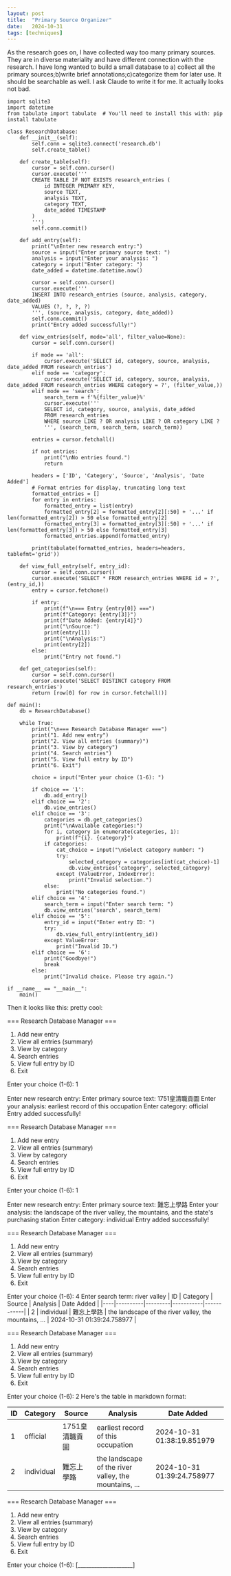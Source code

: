 ```yaml
---
layout: post
title:  "Primary Source Organizer"
date:   2024-10-31
tags: [techniques]
---
```

As the research goes on, I have collected way too many primary sources. They are in diverse materiality and have different connection with the research. I have long wanted to build a small database to a) collect all the primary sources;b)write brief annotations;c)categorize them for later use. It should be searchable as well. I ask Claude to write it for me. It actually looks not bad.


```
import sqlite3
import datetime
from tabulate import tabulate  # You'll need to install this with: pip install tabulate

class ResearchDatabase:
    def __init__(self):
        self.conn = sqlite3.connect('research.db')
        self.create_table()
        
    def create_table(self):
        cursor = self.conn.cursor()
        cursor.execute('''
        CREATE TABLE IF NOT EXISTS research_entries (
            id INTEGER PRIMARY KEY,
            source TEXT,
            analysis TEXT,
            category TEXT,
            date_added TIMESTAMP
        )
        ''')
        self.conn.commit()
        
    def add_entry(self):
        print("\nEnter new research entry:")
        source = input("Enter primary source text: ")
        analysis = input("Enter your analysis: ")
        category = input("Enter category: ")
        date_added = datetime.datetime.now()
        
        cursor = self.conn.cursor()
        cursor.execute('''
        INSERT INTO research_entries (source, analysis, category, date_added)
        VALUES (?, ?, ?, ?)
        ''', (source, analysis, category, date_added))
        self.conn.commit()
        print("Entry added successfully!")
    
    def view_entries(self, mode='all', filter_value=None):
        cursor = self.conn.cursor()
        
        if mode == 'all':
            cursor.execute('SELECT id, category, source, analysis, date_added FROM research_entries')
        elif mode == 'category':
            cursor.execute('SELECT id, category, source, analysis, date_added FROM research_entries WHERE category = ?', (filter_value,))
        elif mode == 'search':
            search_term = f'%{filter_value}%'
            cursor.execute('''
            SELECT id, category, source, analysis, date_added 
            FROM research_entries 
            WHERE source LIKE ? OR analysis LIKE ? OR category LIKE ?
            ''', (search_term, search_term, search_term))
            
        entries = cursor.fetchall()
        
        if not entries:
            print("\nNo entries found.")
            return
            
        headers = ['ID', 'Category', 'Source', 'Analysis', 'Date Added']
        # Format entries for display, truncating long text
        formatted_entries = []
        for entry in entries:
            formatted_entry = list(entry)
            formatted_entry[2] = formatted_entry[2][:50] + '...' if len(formatted_entry[2]) > 50 else formatted_entry[2]
            formatted_entry[3] = formatted_entry[3][:50] + '...' if len(formatted_entry[3]) > 50 else formatted_entry[3]
            formatted_entries.append(formatted_entry)
            
        print(tabulate(formatted_entries, headers=headers, tablefmt='grid'))
    
    def view_full_entry(self, entry_id):
        cursor = self.conn.cursor()
        cursor.execute('SELECT * FROM research_entries WHERE id = ?', (entry_id,))
        entry = cursor.fetchone()
        
        if entry:
            print(f"\n=== Entry {entry[0]} ===")
            print(f"Category: {entry[3]}")
            print(f"Date Added: {entry[4]}")
            print("\nSource:")
            print(entry[1])
            print("\nAnalysis:")
            print(entry[2])
        else:
            print("Entry not found.")
    
    def get_categories(self):
        cursor = self.conn.cursor()
        cursor.execute('SELECT DISTINCT category FROM research_entries')
        return [row[0] for row in cursor.fetchall()]

def main():
    db = ResearchDatabase()
    
    while True:
        print("\n=== Research Database Manager ===")
        print("1. Add new entry")
        print("2. View all entries (summary)")
        print("3. View by category")
        print("4. Search entries")
        print("5. View full entry by ID")
        print("6. Exit")
        
        choice = input("Enter your choice (1-6): ")
        
        if choice == '1':
            db.add_entry()
        elif choice == '2':
            db.view_entries()
        elif choice == '3':
            categories = db.get_categories()
            print("\nAvailable categories:")
            for i, category in enumerate(categories, 1):
                print(f"{i}. {category}")
            if categories:
                cat_choice = input("\nSelect category number: ")
                try:
                    selected_category = categories[int(cat_choice)-1]
                    db.view_entries('category', selected_category)
                except (ValueError, IndexError):
                    print("Invalid selection.")
            else:
                print("No categories found.")
        elif choice == '4':
            search_term = input("Enter search term: ")
            db.view_entries('search', search_term)
        elif choice == '5':
            entry_id = input("Enter entry ID: ")
            try:
                db.view_full_entry(int(entry_id))
            except ValueError:
                print("Invalid ID.")
        elif choice == '6':
            print("Goodbye!")
            break
        else:
            print("Invalid choice. Please try again.")

if __name__ == "__main__":
    main()

```
Then it looks like this: pretty cool:

=== Research Database Manager ===
1. Add new entry
2. View all entries (summary)
3. View by category
4. Search entries
5. View full entry by ID
6. Exit

Enter your choice (1-6): 1

Enter new research entry:
Enter primary source text: 1751皇清職貢圖
Enter your analysis: earliest record of this occupation
Enter category: official 
Entry added successfully!

=== Research Database Manager ===
1. Add new entry
2. View all entries (summary)
3. View by category
4. Search entries
5. View full entry by ID
6. Exit

Enter your choice (1-6): 1

Enter new research entry:
Enter primary source text: 難忘上學路
Enter your analysis: the landscape of the river valley, the mountains, and the state's purchasing station
Enter category: individual 
Entry added successfully!

=== Research Database Manager ===
1. Add new entry
2. View all entries (summary)
3. View by category
4. Search entries
5. View full entry by ID
6. Exit

Enter your choice (1-6): 4
Enter search term: river valley
| ID | Category | Source | Analysis | Date Added |
|----|----------|---------|-----------|------------|
| 2 | individual | 難忘上學路 | the landscape of the river valley, the mountains, ... | 2024-10-31 01:39:24.758977 |

=== Research Database Manager ===
1. Add new entry
2. View all entries (summary)
3. View by category
4. Search entries
5. View full entry by ID
6. Exit

Enter your choice (1-6): 2
Here's the table in markdown format:

| ID | Category | Source | Analysis | Date Added |
|----|----------|---------|-----------|------------|
| 1 | official | 1751皇清職貢圖 | earliest record of this occupation | 2024-10-31 01:38:19.851979 |
| 2 | individual | 難忘上學路 | the landscape of the river valley, the mountains, ... | 2024-10-31 01:39:24.758977 |

=== Research Database Manager ===
1. Add new entry
2. View all entries (summary)
3. View by category
4. Search entries
5. View full entry by ID
6. Exit

Enter your choice (1-6): [____________________]


